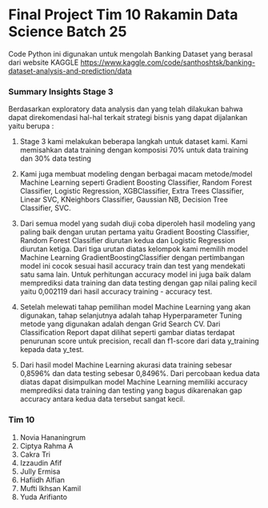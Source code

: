 # Final Project Tim 10 Rakamin Data Science Batch 25

Code Python ini digunakan untuk mengolah Banking Dataset yang berasal dari website KAGGLE
https://www.kaggle.com/code/santhoshtsk/banking-dataset-analysis-and-prediction/data

### Summary Insights Stage 3
Berdasarkan exploratory data analysis dan yang telah dilakukan bahwa dapat direkomendasi hal-hal terkait strategi bisnis yang dapat dijalankan yaitu berupa :
1. Stage 3 kami melakukan beberapa langkah untuk dataset kami. Kami memisahkan data training dengan komposisi 70% untuk data training dan 30% data testing

2. Kami juga membuat modeling dengan berbagai macam metode/model Machine Learning seperti Gradient Boosting Classifier, Random Forest Classifier, Logistic Regression, XGBClassifier, Extra Trees Classifier, Linear SVC, KNeighbors Classifier, Gaussian NB, Decision Tree Classifier, SVC.

3. Dari semua model yang sudah diuji coba diperoleh hasil modeling yang paling baik dengan urutan pertama yaitu Gradient Boosting Classifier, Random Forest Classifier diurutan kedua dan Logistic Regression diurutan ketiga. Dari tiga urutan diatas kelompok kami memilih model Machine Learning GradientBoostingClassifier dengan pertimbangan model ini cocok sesuai hasil accuracy train dan test yang mendekati satu sama lain. Untuk perhitungan  accuracy model ini juga baik dalam memprediksi data training dan data testing dengan gap nilai paling kecil yaitu 0,002119 dari hasil accuracy training - accuracy test.

4. Setelah melewati tahap pemilihan model Machine Learning yang akan digunakan, tahap selanjutnya adalah tahap Hyperparameter Tuning metode yang digunakan adalah dengan Grid Search CV. Dari Classification Report dapat dilihat seperti gambar diatas terdapat penurunan score untuk precision, recall dan f1-score dari data y_training kepada data y_test.

5. Dari hasil model Machine Learning akurasi data training sebesar 0,8596% dan data testing sebesar 0,8496%. Dari percobaan kedua data diatas dapat disimpulkan model Machine Learning memiliki accuracy memprediksi data training dan testing yang bagus dikarenakan gap accuracy antara kedua data tersebut sangat kecil.

### Tim 10 
1. Novia Hananingrum
2. Ciptya Rahma A
3. Cakra Tri
4. Izzaudin Afif
5. Jully Ermisa
6. Hafiidh Alfian
7. Mufti Ikhsan Kamil
8. Yuda Arifianto
